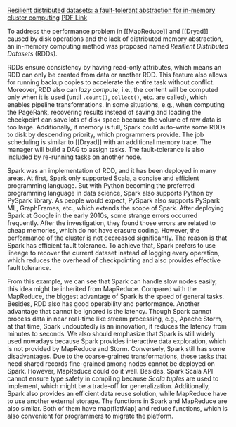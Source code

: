 
[Resilient distributed datasets: a fault-tolerant abstraction for in-memory cluster computing](https://dl.acm.org/doi/10.5555/2228298.2228301)
[PDF Link](https://www.usenix.org/system/files/conference/nsdi12/nsdi12-final138.pdf)

To address the performance problem in [[MapReduce]] and [[Dryad]] caused by disk operations and the lack of distributed memory abstraction, an in-memory computing method was proposed named *Resilient Distributed Datasets* (RDDs).

RDDs ensure consistency by having read-only attributes, which means an RDD can only be created from data or another RDD. This feature also allows for running backup copies to accelerate the entire task without conflict. Moreover, RDD also can *lazy compute*, i.e., the content will be computed only when it is used (until `.count()`, `collect()`, etc. are called), which enables pipeline transformations. In some situations, e.g., when computing the PageRank, recovering results instead of saving and loading the checkpoint can save lots of disk space because the volume of raw data is too large. Additionally, if memory is full, Spark could auto-write some RDDs to disk by descending priority, which programmers provide. The job scheduling is similar to [[Dryad]] with an additional memory trace. The manager will build a DAG to assign tasks. The fault-tolerance is also included by re-running tasks on another node.

Spark was an implementation of RDD, and it has been deployed in many areas. At first, Spark only supported Scala, a concise and efficient programming language. But with Python becoming the preferred programming language in data science, Spark also supports Python by PySpark library. As people would expect, PySpark also supports PySpark ML, GraphFrames, etc., which extends the scope of Spark. After deploying Spark at Google in the early 2010s, some strange errors occurred frequently. After the investigation, they found those errors are related to cheap memories, which do not have erasure coding. However, the performance of the cluster is not decreased significantly. The reason is that Spark has efficient fault tolerance. To achieve that, Spark prefers to use lineage to recover the current dataset instead of logging every operation, which reduces the overhead of checkpointing and also provides effective fault tolerance.

From this example, we can see that Spark can handle slow nodes easily, this idea might be inherited from MapReduce. Compared with the MapReduce, the biggest advantage of Spark is the speed of general tasks. Besides, RDD also has good operability and performance. Another advantage that cannot be ignored is the latency. Though Spark cannot process data in near real-time like stream processing, e.g., Apache Storm, at that time, Spark undoubtedly is an innovation, it reduces the latency from minutes to seconds. We also should emphasize that Spark is still widely used nowadays because Spark provides interactive data exploration, which is not provided by MapReduce and Storm. Conversely, Spark still has some disadvantages. Due to the coarse-grained transformations, those tasks that need shared records fine-grained among nodes cannot be deployed on Spark. However, MapReduce could do it well. Besides, Spark Scala API cannot ensure type safety in compiling because _Scala tuples_ are used to implement, which might be a trade-off for generalization. Additionally, Spark also provides an efficient data reuse solution, while MapReduce have to use another external storage. The functions in Spark and MapReduce are also similar. Both of them have map(flatMap) and reduce functions, which is also convenient for programmers to migrate the platform.